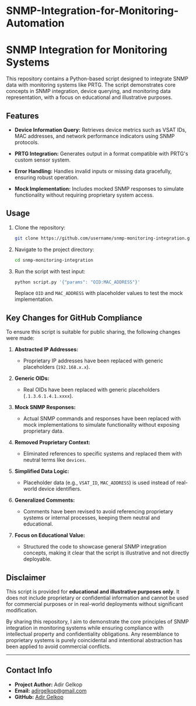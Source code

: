 # SNMP-Integration-for-Monitoring-Automation

# SNMP Integration for Monitoring Systems

This repository contains a Python-based script designed to integrate SNMP data with monitoring systems like PRTG. The script demonstrates core concepts in SNMP integration, device querying, and monitoring data representation, with a focus on educational and illustrative purposes.

## Features

- **Device Information Query:**
  Retrieves device metrics such as VSAT IDs, MAC addresses, and network performance indicators using SNMP protocols.

- **PRTG Integration:**
  Generates output in a format compatible with PRTG's custom sensor system.

- **Error Handling:**
  Handles invalid inputs or missing data gracefully, ensuring robust operation.

- **Mock Implementation:**
  Includes mocked SNMP responses to simulate functionality without requiring proprietary system access.

## Usage

1. Clone the repository:
   ```bash
   git clone https://github.com/username/snmp-monitoring-integration.git
   ```

2. Navigate to the project directory:
   ```bash
   cd snmp-monitoring-integration
   ```

3. Run the script with test input:
   ```bash
   python script.py '{"params": "OID:MAC_ADDRESS"}'
   ```

   Replace `OID` and `MAC_ADDRESS` with placeholder values to test the mock implementation.

## Key Changes for GitHub Compliance

To ensure this script is suitable for public sharing, the following changes were made:

1. **Abstracted IP Addresses:**
   - Proprietary IP addresses have been replaced with generic placeholders (`192.168.x.x`).

2. **Generic OIDs:**
   - Real OIDs have been replaced with generic placeholders (`.1.3.6.1.4.1.xxxx`).

3. **Mock SNMP Responses:**
   - Actual SNMP commands and responses have been replaced with mock implementations to simulate functionality without exposing proprietary data.

4. **Removed Proprietary Context:**
   - Eliminated references to specific systems and replaced them with neutral terms like `devices`.

5. **Simplified Data Logic:**
   - Placeholder data (e.g., `VSAT_ID`, `MAC_ADDRESS`) is used instead of real-world device identifiers.

6. **Generalized Comments:**
   - Comments have been revised to avoid referencing proprietary systems or internal processes, keeping them neutral and educational.

7. **Focus on Educational Value:**
   - Structured the code to showcase general SNMP integration concepts, making it clear that the script is illustrative and not directly deployable.

## Disclaimer

This script is provided for **educational and illustrative purposes only**. It does not include proprietary or confidential information and cannot be used for commercial purposes or in real-world deployments without significant modification.

By sharing this repository, I aim to demonstrate the core principles of SNMP integration in monitoring systems while ensuring compliance with intellectual property and confidentiality obligations. Any resemblance to proprietary systems is purely coincidental and intentional abstraction has been applied to avoid commercial conflicts.

---

## **Contact Info**
- **Project Author:** Adir Gelkop
- **Email:** [adirgelkop@gmail.com](mailto:adirgelkop@gmail.com)
- **GitHub:** [Adir Gelkop](https://github.com/AdirGelkop)
